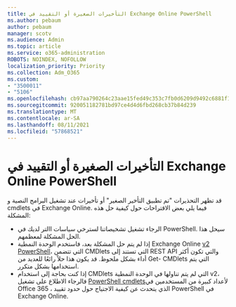 ```yaml
---
title: التأخيرات الصغيرة أو التقييد في Exchange Online PowerShell
ms.author: pebaum
author: pebaum
manager: scotv
ms.audience: Admin
ms.topic: article
ms.service: o365-administration
ROBOTS: NOINDEX, NOFOLLOW
localization_priority: Priority
ms.collection: Adm_O365
ms.custom:
- "3500011"
- "5106"
ms.openlocfilehash: cb97aa790264c23aae15fed49c353c7fb0d6209d9492c6881f1b1091fe80d7b8
ms.sourcegitcommit: 920051182781bd97ce4d4d6fbd268cb37b84d239
ms.translationtype: MT
ms.contentlocale: ar-SA
ms.lasthandoff: 08/11/2021
ms.locfileid: "57868521"
---
```

# <a name="micro-delays-or-throttling-in-exchange-online-powershell"></a>التأخيرات الصغيرة أو التقييد في Exchange Online PowerShell

قد تظهر التحذيرات "تم تطبيق التأخير الصغير" أو تأخيرات عند تشغيل البرامج النصية و cmdlets في Exchange Online. فيما يلي بعض الاقتراحات حول كيفية حل هذه المشكلة:

- الرجاء تشغيل تشخيصاتنا لسترخي سياسات االتر لديك في PowerShell. سيحل هذا الحل المشكلة لمعظمهم.
- إذا لم يتم حل المشكلة بعد، فاستخدم الوحدة النمطية Exchange Online [v2 PowerShell](https://docs.microsoft.com/powershell/exchange/exchange-online/exchange-online-powershell-v2/exchange-online-powershell-v2?view=exchange-ps&preserve-view=true)، التي تتضمن CMDlets التي تستند إلى REST API والتي تكون أكثر أداء بشكل ملحوظ. قد يكون هذا حلاً رائعًا للعديد من Get- CMDlets التي يتم استخدامها بشكل متكرر.
- إذا كنت بحاجة إلى استخدام CMDlets التي لم يتم تناولها في الوحدة النمطية v2، فالرجاء الاطلاع على تشغيل [PowerShell cmdlets](https://techcommunity.microsoft.com/t5/exchange-team-blog/updated-running-powershell-cmdlets-for-large-numbers-of-users-in/ba-p/1000628#)لأعداد كبيرة من المستخدمين في Office 365 ، الذي يتحدث عن كيفية الاجتياج حول حدود تقييد PowerShell في Exchange Online.

